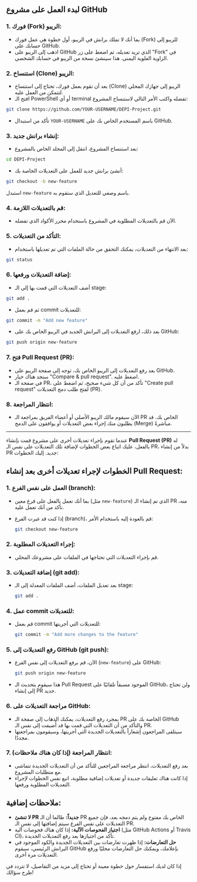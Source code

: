 ## لبدء العمل على مشروع GitHub

### 1. **فورك (Fork) الريبو:**
- بما أنك لا تملك برانش في الريبو، أول خطوة هي عمل فورك (Fork) للريبو إلى حسابك على GitHub.
- اذهب إلى الريبو على GitHub الذي تريد تعديله، ثم اضغط على زر "Fork" في الزاوية العلوية اليمنى. هذا سينشئ نسخة من الريبو في حسابك الشخصي.

### 2. **استنساخ (Clone) الريبو:**
- بعد أن تقوم بعمل فورك، تحتاج إلى استنساخ (Clone) الريبو إلى جهازك المحلي لتتمكن من العمل عليه.
- افتح الـ PowerShell أو أي terminal تفضله واكتب الأمر التالي لاستنساخ المشروع:

```bash
git clone https://github.com/YOUR-USERNAME/DEPI-Project.git
```

- تأكد من استبدال `YOUR-USERNAME` باسم المستخدم الخاص بك على GitHub.

### 3. **إنشاء برانش جديد:**
- بعد استنساخ المشروع، انتقل إلى المجلد الخاص بالمشروع:

```bash
cd DEPI-Project
```

- أنشئ برانش جديد للعمل على التعديلات الخاصة بك:

```bash
git checkout -b new-feature
```

استبدل `new-feature` باسم وصفي للتعديل الذي ستقوم به.

### 4. **قم بالتعديلات اللازمة:**
- الآن قم بالتعديلات المطلوبة في المشروع باستخدام محرر الأكواد الذي تفضله.

### 5. **التأكد من التعديلات:**
- بعد الانتهاء من التعديلات، يمكنك التحقق من حالة الملفات التي تم تعديلها باستخدام:

```bash
git status
```

### 6. **إضافة التعديلات ورفعها:**
- أضف التعديلات التي قمت بها إلى الـ stage:

```bash
git add .
```

- ثم قم بعمل commit للتعديلات:

```bash
git commit -m "Add new feature"
```

- بعد ذلك، ارفع التعديلات إلى البرانش الجديد في الريبو الخاص بك على GitHub:

```bash
git push origin new-feature
```

### 7. **فتح Pull Request (PR):**
- بعد رفع التعديلات إلى الريبو الخاص بك، توجه إلى صفحة الريبو على GitHub.
- ستجد هناك خيار "Compare & pull request". اضغط عليه.
- في صفحة الـ PR، تأكد من أن كل شيء صحيح، ثم اضغط على "Create pull request" لفتح طلب دمج التعديلات (PR).

### 8. **انتظار المراجعة:**
- الآن سيقوم مالك الريبو الأصلي أو أعضاء الفريق بمراجعة الـ PR الخاص بك. قد يطلبون منك إجراء بعض التعديلات أو يوافقون على الدمج (Merge) مباشرةً.

---
عندما تقوم بإجراء تعديلات أخرى على مشروع قمت بإنشاء **Pull Request (PR)** له بالفعل، عليك اتباع بعض الخطوات لإضافة تلك التعديلات على نفس الـ PR، بدلاً من إنشاء PR جديد. إليك الخطوات:

## الخطوات لإجراء تعديلات أخرى بعد إنشاء Pull Request:

### 1. **العمل على نفس الفرع (branch):**
   - بما أنك تعمل بالفعل على فرع معين (مثل `new-feature`) الذي تم إنشاء الـ PR منه، تأكد من أنك تعمل عليه.
   - إذا كنت قد غيرت الفرع (branch)، قم بالعودة إليه باستخدام الأمر:

     ```bash
     git checkout new-feature
     ```

### 2. **إجراء التعديلات المطلوبة:**
   - قم بإجراء التعديلات التي تحتاجها في الملفات على مشروعك المحلي.

### 3. **إضافة التعديلات (git add):**
   - بعد تعديل الملفات، أضف الملفات المعدلة إلى الـ stage:

     ```bash
     git add .
     ```

### 4. **عمل commit للتعديلات:**
   - قم بعمل commit للتعديلات التي أجريتها:

     ```bash
     git commit -m "Add more changes to the feature"
     ```

### 5. **رفع التعديلات إلى GitHub (git push):**
   - الآن، قم برفع التعديلات إلى نفس الفرع (`new-feature`) على GitHub:

     ```bash
     git push origin new-feature
     ```

   - هذا سيقوم بتحديث الـ Pull Request الموجود مسبقاً تلقائيًا على GitHub، ولن تحتاج إلى إنشاء PR جديد.

### 6. **مراجعة التعديلات على GitHub:**
   - بمجرد رفع التعديلات، يمكنك الذهاب إلى صفحة الـ PR الخاصة بك على GitHub والتأكد من أن التعديلات التي قمت بها قد أُضيفت إلى نفس الـ PR.
   - سيتلقى المراجعون إشعاراً بالتعديلات الجديدة التي أجريتها، وسيقومون بمراجعتها مجددًا.

### 7. **انتظار المراجعة (إذا كان هناك ملاحظات):**
   - بعد رفع التعديلات، انتظر مراجعة المراجعين للتأكد من أن التعديلات الجديدة تتماشى مع متطلبات المشروع.
   - إذا كانت هناك تعليقات جديدة أو تعديلات إضافية مطلوبة، اتبع نفس الخطوات لإجراء التعديلات المطلوبة ورفعها.

## ملاحظات إضافية:

- **لا تنشئ PR جديداً:** طالما أن الـ PR الخاص بك مفتوح ولم يتم دمجه بعد، فإن جميع التعديلات على نفس الفرع سيتم إضافتها إلى نفس الـ PR.
- **اجتياز الفحوصات الآلية:** إذا كان هناك فحوصات آلية (مثل GitHub Actions أو Travis CI)، تأكد من اجتيازها بعد رفع التعديلات الجديدة.
- **حل التعارضات:** إذا ظهرت تعارضات بين التعديلات الجديدة والكود الموجود في البرانش الرئيسي، سيقوم GitHub بإعلامك، ويمكنك حل التعارضات محليًا ورفع التعديلات مرة أخرى.

إذا كان لديك استفسار حول خطوة معينة أو تحتاج إلى مزيد من التفاصيل، لا تتردد في طرح سؤالك!


